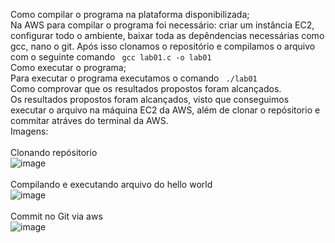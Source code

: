 Como compilar o programa na plataforma disponibilizada;
<br>
Na AWS para compilar o programa foi necessário: criar um instância EC2, configurar todo o ambiente, baixar toda as depêndencias necessárias como gcc, nano o git. Após isso clonamos o repositório e compilamos o arquivo com o seguinte comando <code> gcc lab01.c -o lab01 </code>
<br>
Como executar o programa;
<br>
Para executar o programa executamos o comando <code> ./lab01 </code>
<br>
Como comprovar que os resultados propostos foram alcançados.<br>
Os resultados propostos foram alcançados, visto que conseguimos executar o arquivo na máquina EC2 da AWS, além de clonar o repósitorio e commitar atráves do terminal da AWS.<br>
Imagens:<br> <br> 
Clonando repósitorio <br>
![image](https://github.com/eduardomarui/computacao_paralela/assets/105756443/40921d64-d051-42f3-8800-ad2ccbc0f022) <br> <br> 
Compilando e executando arquivo do hello world<br> 
![image](https://github.com/eduardomarui/computacao_paralela/assets/105756443/66803b2d-25ab-4ffd-b092-c52879473848) <br>  <br> 
Commit no Git via aws<br> 
![image](https://github.com/eduardomarui/computacao_paralela/assets/105756443/b5cbe95b-ba70-469a-9e1c-9a6ae6795f15) <br>
